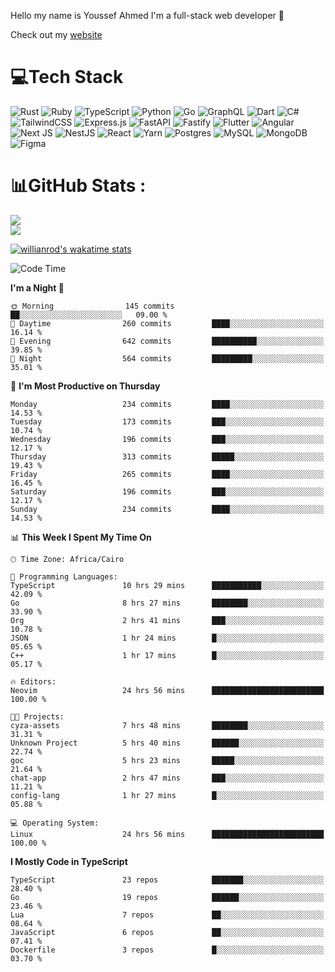 Hello my name is Youssef Ahmed I'm a full-stack web developer 👋

Check out my [website](https://youssefahmed.vercel.app)
 
# 💻Tech Stack

![Rust](https://img.shields.io/badge/rust-%23000000.svg?style=for-the-badge&logo=rust&logoColor=white) ![Ruby](https://img.shields.io/badge/ruby-%23CC342D.svg?style=for-the-badge&logo=ruby&logoColor=white) ![TypeScript](https://img.shields.io/badge/typescript-%23007ACC.svg?style=for-the-badge&logo=typescript&logoColor=white) ![Python](https://img.shields.io/badge/python-3670A0?style=for-the-badge&logo=python&logoColor=ffdd54) ![Go](https://img.shields.io/badge/go-%2300ADD8.svg?style=for-the-badge&logo=go&logoColor=white) ![GraphQL](https://img.shields.io/badge/-GraphQL-E10098?style=for-the-badge&logo=graphql&logoColor=white) ![Dart](https://img.shields.io/badge/dart-%230175C2.svg?style=for-the-badge&logo=dart&logoColor=white) ![C#](https://img.shields.io/badge/c%23-%23239120.svg?style=for-the-badge&logo=c-sharp&logoColor=white) ![TailwindCSS](https://img.shields.io/badge/tailwindcss-%2338B2AC.svg?style=for-the-badge&logo=tailwind-css&logoColor=white) ![Express.js](https://img.shields.io/badge/express.js-%23404d59.svg?style=for-the-badge&logo=express&logoColor=%2361DAFB) ![FastAPI](https://img.shields.io/badge/FastAPI-005571?style=for-the-badge&logo=fastapi) ![Fastify](https://img.shields.io/badge/fastify-%23000000.svg?style=for-the-badge&logo=fastify&logoColor=white) ![Flutter](https://img.shields.io/badge/Flutter-%2302569B.svg?style=for-the-badge&logo=Flutter&logoColor=white) ![Angular](https://img.shields.io/badge/angular-%23DD0031.svg?style=for-the-badge&logo=angular&logoColor=white) ![Next JS](https://img.shields.io/badge/Next-black?style=for-the-badge&logo=next.js&logoColor=white) ![NestJS](https://img.shields.io/badge/nestjs-%23E0234E.svg?style=for-the-badge&logo=nestjs&logoColor=white) ![React](https://img.shields.io/badge/react-%2320232a.svg?style=for-the-badge&logo=react&logoColor=%2361DAFB) ![Yarn](https://img.shields.io/badge/yarn-%232C8EBB.svg?style=for-the-badge&logo=yarn&logoColor=white) ![Postgres](https://img.shields.io/badge/postgres-%23316192.svg?style=for-the-badge&logo=postgresql&logoColor=white) ![MySQL](https://img.shields.io/badge/mysql-%2300f.svg?style=for-the-badge&logo=mysql&logoColor=white) ![MongoDB](https://img.shields.io/badge/MongoDB-%234ea94b.svg?style=for-the-badge&logo=mongodb&logoColor=white)     ![Figma](https://img.shields.io/badge/figma-%23F24E1E.svg?style=for-the-badge&logo=figma&logoColor=white)

# 📊GitHub Stats :

![](https://github-readme-stats.vercel.app/api?username=joetifa2003&theme=tokyonight&hide_border=false&include_all_commits=false&count_private=false)<br/>
![](https://github-readme-streak-stats.herokuapp.com/?user=joetifa2003&theme=tokyonight&hide_border=false)<br/>

[![willianrod's wakatime stats](https://github-readme-stats.vercel.app/api/wakatime?username=joetifa2003&layout=compact)](https://github.com/anuraghazra/github-readme-stats)
<!--START_SECTION:waka-->
![Code Time](http://img.shields.io/badge/Code%20Time-2%2C592%20hrs%2055%20mins-blue)

**I'm a Night 🦉** 

```text
🌞 Morning                145 commits         ██░░░░░░░░░░░░░░░░░░░░░░░   09.00 % 
🌆 Daytime                260 commits         ████░░░░░░░░░░░░░░░░░░░░░   16.14 % 
🌃 Evening                642 commits         ██████████░░░░░░░░░░░░░░░   39.85 % 
🌙 Night                  564 commits         █████████░░░░░░░░░░░░░░░░   35.01 % 
```
📅 **I'm Most Productive on Thursday** 

```text
Monday                   234 commits         ████░░░░░░░░░░░░░░░░░░░░░   14.53 % 
Tuesday                  173 commits         ███░░░░░░░░░░░░░░░░░░░░░░   10.74 % 
Wednesday                196 commits         ███░░░░░░░░░░░░░░░░░░░░░░   12.17 % 
Thursday                 313 commits         █████░░░░░░░░░░░░░░░░░░░░   19.43 % 
Friday                   265 commits         ████░░░░░░░░░░░░░░░░░░░░░   16.45 % 
Saturday                 196 commits         ███░░░░░░░░░░░░░░░░░░░░░░   12.17 % 
Sunday                   234 commits         ████░░░░░░░░░░░░░░░░░░░░░   14.53 % 
```


📊 **This Week I Spent My Time On** 

```text
🕑︎ Time Zone: Africa/Cairo

💬 Programming Languages: 
TypeScript               10 hrs 29 mins      ███████████░░░░░░░░░░░░░░   42.09 % 
Go                       8 hrs 27 mins       ████████░░░░░░░░░░░░░░░░░   33.90 % 
Org                      2 hrs 41 mins       ███░░░░░░░░░░░░░░░░░░░░░░   10.78 % 
JSON                     1 hr 24 mins        █░░░░░░░░░░░░░░░░░░░░░░░░   05.65 % 
C++                      1 hr 17 mins        █░░░░░░░░░░░░░░░░░░░░░░░░   05.17 % 

🔥 Editors: 
Neovim                   24 hrs 56 mins      █████████████████████████   100.00 % 

🐱‍💻 Projects: 
cyza-assets              7 hrs 48 mins       ████████░░░░░░░░░░░░░░░░░   31.31 % 
Unknown Project          5 hrs 40 mins       ██████░░░░░░░░░░░░░░░░░░░   22.74 % 
goc                      5 hrs 23 mins       █████░░░░░░░░░░░░░░░░░░░░   21.64 % 
chat-app                 2 hrs 47 mins       ███░░░░░░░░░░░░░░░░░░░░░░   11.21 % 
config-lang              1 hr 27 mins        █░░░░░░░░░░░░░░░░░░░░░░░░   05.88 % 

💻 Operating System: 
Linux                    24 hrs 56 mins      █████████████████████████   100.00 % 
```

**I Mostly Code in TypeScript** 

```text
TypeScript               23 repos            ███████░░░░░░░░░░░░░░░░░░   28.40 % 
Go                       19 repos            ██████░░░░░░░░░░░░░░░░░░░   23.46 % 
Lua                      7 repos             ██░░░░░░░░░░░░░░░░░░░░░░░   08.64 % 
JavaScript               6 repos             ██░░░░░░░░░░░░░░░░░░░░░░░   07.41 % 
Dockerfile               3 repos             █░░░░░░░░░░░░░░░░░░░░░░░░   03.70 % 
```




<!--END_SECTION:waka-->

